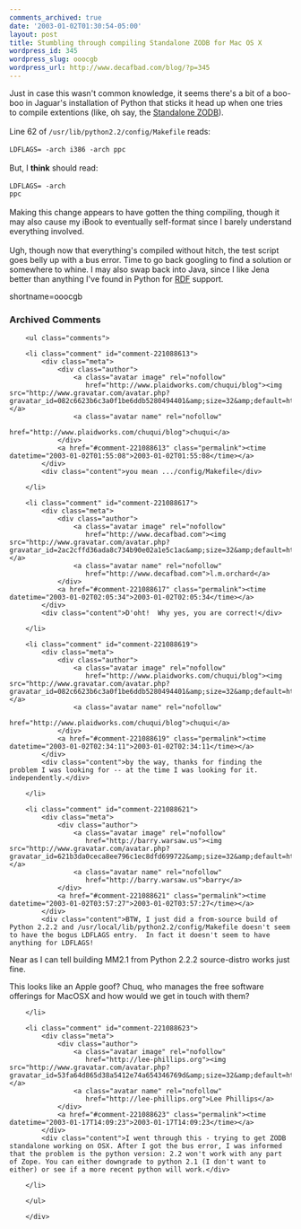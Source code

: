 ```yaml
---
comments_archived: true
date: '2003-01-02T01:30:54-05:00'
layout: post
title: Stumbling through compiling Standalone ZODB for Mac OS X
wordpress_id: 345
wordpress_slug: ooocgb
wordpress_url: http://www.decafbad.com/blog/?p=345
---
```

Just in case this wasn't common knowledge, it seems there's a bit of a boo-boo in Jaguar's installation of Python that sticks it head up when one tries to compile extentions (like, oh say, the <a href="http://www.zope.org/Products/StandaloneZODB" target="_top">Standalone ZODB</a>).
<br /><br />
Line 62 of <code>/usr/lib/python2.2/config/Makefile</code> reads:
<br /><br />
<code>LDFLAGS=        -arch i386 -arch ppc</code>
<br /><br />
But, I <strong>think</strong> should read:
<br /><br />
<code>LDFLAGS=        -arch ppc</code>
<br /><br />
Making this change appears to have gotten the thing compiling, though it may also cause my iBook to eventually self-format since I barely understand everything involved.
<br /><br />
Ugh, though now that everything's compiled without hitch, the test script goes belly up with a bus error.  Time to go back googling to find a solution or somewhere to whine.  I may also swap back into Java, since I like Jena better than anything I've found in Python for <a href="http://www.decafbad.com/twiki/bin/view/Main/RDF">RDF</a> support.
<!--more-->
shortname=ooocgb

<div id="comments" class="comments archived-comments">
            <h3>Archived Comments</h3>
            
        <ul class="comments">
            
        <li class="comment" id="comment-221088613">
            <div class="meta">
                <div class="author">
                    <a class="avatar image" rel="nofollow" 
                       href="http://www.plaidworks.com/chuqui/blog"><img src="http://www.gravatar.com/avatar.php?gravatar_id=082c6623b6c3a0f1be6ddb5280494401&amp;size=32&amp;default=http://mediacdn.disqus.com/1320279820/images/noavatar32.png"/></a>
                    <a class="avatar name" rel="nofollow" 
                       href="http://www.plaidworks.com/chuqui/blog">chuqui</a>
                </div>
                <a href="#comment-221088613" class="permalink"><time datetime="2003-01-02T01:55:08">2003-01-02T01:55:08</time></a>
            </div>
            <div class="content">you mean .../config/Makefile</div>
            
        </li>
    
        <li class="comment" id="comment-221088617">
            <div class="meta">
                <div class="author">
                    <a class="avatar image" rel="nofollow" 
                       href="http://www.decafbad.com"><img src="http://www.gravatar.com/avatar.php?gravatar_id=2ac2cffd36ada8c734b90e02a1e5c1ac&amp;size=32&amp;default=http://mediacdn.disqus.com/1320279820/images/noavatar32.png"/></a>
                    <a class="avatar name" rel="nofollow" 
                       href="http://www.decafbad.com">l.m.orchard</a>
                </div>
                <a href="#comment-221088617" class="permalink"><time datetime="2003-01-02T02:05:34">2003-01-02T02:05:34</time></a>
            </div>
            <div class="content">D'oht!  Why yes, you are correct!</div>
            
        </li>
    
        <li class="comment" id="comment-221088619">
            <div class="meta">
                <div class="author">
                    <a class="avatar image" rel="nofollow" 
                       href="http://www.plaidworks.com/chuqui/blog"><img src="http://www.gravatar.com/avatar.php?gravatar_id=082c6623b6c3a0f1be6ddb5280494401&amp;size=32&amp;default=http://mediacdn.disqus.com/1320279820/images/noavatar32.png"/></a>
                    <a class="avatar name" rel="nofollow" 
                       href="http://www.plaidworks.com/chuqui/blog">chuqui</a>
                </div>
                <a href="#comment-221088619" class="permalink"><time datetime="2003-01-02T02:34:11">2003-01-02T02:34:11</time></a>
            </div>
            <div class="content">by the way, thanks for finding the problem I was looking for -- at the time I was looking for it. independently.</div>
            
        </li>
    
        <li class="comment" id="comment-221088621">
            <div class="meta">
                <div class="author">
                    <a class="avatar image" rel="nofollow" 
                       href="http://barry.warsaw.us"><img src="http://www.gravatar.com/avatar.php?gravatar_id=621b3da0ceca8ee796c1ec8dfd699722&amp;size=32&amp;default=http://mediacdn.disqus.com/1320279820/images/noavatar32.png"/></a>
                    <a class="avatar name" rel="nofollow" 
                       href="http://barry.warsaw.us">barry</a>
                </div>
                <a href="#comment-221088621" class="permalink"><time datetime="2003-01-02T03:57:27">2003-01-02T03:57:27</time></a>
            </div>
            <div class="content">BTW, I just did a from-source build of Python 2.2.2 and /usr/local/lib/python2.2/config/Makefile doesn't seem to have the bogus LDFLAGS entry.  In fact it doesn't seem to have anything for LDFLAGS!

Near as I can tell building MM2.1 from Python 2.2.2 source-distro works just fine.

This looks like an Apple goof?  Chuq, who manages the free software offerings for MacOSX and how would we get in touch with them?</div>
            
        </li>
    
        <li class="comment" id="comment-221088623">
            <div class="meta">
                <div class="author">
                    <a class="avatar image" rel="nofollow" 
                       href="http://lee-phillips.org"><img src="http://www.gravatar.com/avatar.php?gravatar_id=53fa64d865d38a5412e74a654346769d&amp;size=32&amp;default=http://mediacdn.disqus.com/1320279820/images/noavatar32.png"/></a>
                    <a class="avatar name" rel="nofollow" 
                       href="http://lee-phillips.org">Lee Phillips</a>
                </div>
                <a href="#comment-221088623" class="permalink"><time datetime="2003-01-17T14:09:23">2003-01-17T14:09:23</time></a>
            </div>
            <div class="content">I went through this - trying to get ZODB standalone working on OSX. After I got the bus error, I was informed that the problem is the python version: 2.2 won't work with any part of Zope. You can either downgrade to python 2.1 (I don't want to either) or see if a more recent python will work.</div>
            
        </li>
    
        </ul>
    
        </div>
    